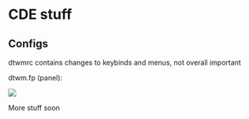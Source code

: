 # CDE stuff

## Configs

dtwmrc contains changes to keybinds and menus, not overall important

dtwm.fp (panel):

<img src=https://sr.ht/VgQF.png>

More stuff soon
